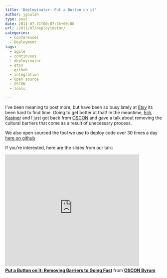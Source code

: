 ```yaml
---
title: 'Deployinator: Put a Button on it'
author: jgoulah
type: post
date: 2011-07-31T00:07:35+00:00
url: /2011/07/deployinator/
categories:
  - Conferences
  - Deployment
tags:
  - agile
  - continuous
  - deployinator
  - etsy
  - github
  - integration
  - open source
  - OSCON
  - tools

---
```

I&#8217;ve been meaning to post more, but have been so busy lately at <a href="http://www.etsy.com/" target="_blank">Etsy</a> its been hard to find time. Going to get better at that! In the meantime, <a href="https://twitter.com/#!/kastner" target="_blank">Erik Kastner</a> and I just got back from <a href="http://www.oscon.com/oscon2011" target="_blank">OSCON</a> and gave a talk about removing the cultural barriers that come as a result of unecessary process.

We also open sourced the tool we use to deploy code over 30 times a day <a href="http://github.com/etsy/deployinator" target="_blank">here on github</a>

If you&#8217;re interested, here are the slides from our talk:

 <iframe src="https://www.slideshare.net/slideshow/embed_code/key/6bB8HIGUwlFOIO" width="427" height="356" frameborder="0" marginwidth="0" marginheight="0" scrolling="no" style="border:1px solid #CCC; border-width:1px; margin-bottom:5px; max-width: 100%;" allowfullscreen></iframe> 

<div style="margin-bottom:5px">
  <strong> <a href="https://www.slideshare.net/OReillyOSCON/put-a-button-on-it-removing-barriers-to-going-fast" title="Put a Button on It: Removing Barriers to Going Fast" target="_blank">Put a Button on It: Removing Barriers to Going Fast</a> </strong> from <strong><a href="http://www.slideshare.net/OReillyOSCON" target="_blank">OSCON Byrum</a></strong>
</div>